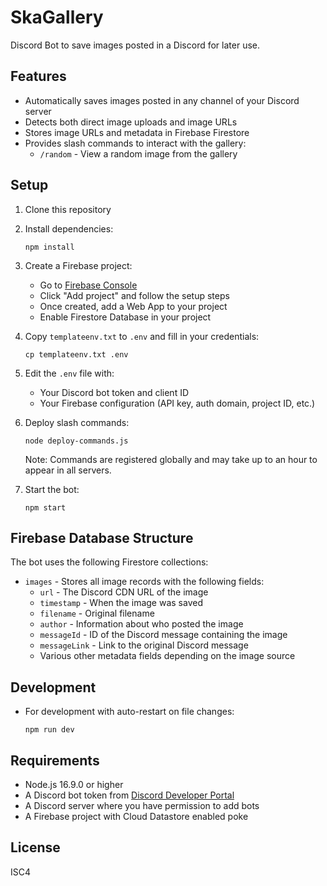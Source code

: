# SkaGallery
Discord Bot to save images posted in a Discord for later use.

## Features

- Automatically saves images posted in any channel of your Discord server
- Detects both direct image uploads and image URLs
- Stores image URLs and metadata in Firebase Firestore
- Provides slash commands to interact with the gallery:
  - `/random` - View a random image from the gallery

## Setup

1. Clone this repository
2. Install dependencies:
   ```
   npm install
   ```
3. Create a Firebase project:
   - Go to [Firebase Console](https://console.firebase.google.com/)
   - Click "Add project" and follow the setup steps
   - Once created, add a Web App to your project
   - Enable Firestore Database in your project

4. Copy `templateenv.txt` to `.env` and fill in your credentials:
   ```
   cp templateenv.txt .env
   ```
5. Edit the `.env` file with:
   - Your Discord bot token and client ID
   - Your Firebase configuration (API key, auth domain, project ID, etc.)

6. Deploy slash commands:
   ```
   node deploy-commands.js
   ```
   Note: Commands are registered globally and may take up to an hour to appear in all servers.

7. Start the bot:
   ```
   npm start
   ```

## Firebase Database Structure

The bot uses the following Firestore collections:

- `images` - Stores all image records with the following fields:
  - `url` - The Discord CDN URL of the image
  - `timestamp` - When the image was saved
  - `filename` - Original filename
  - `author` - Information about who posted the image
  - `messageId` - ID of the Discord message containing the image
  - `messageLink` - Link to the original Discord message
  - Various other metadata fields depending on the image source

## Development

- For development with auto-restart on file changes:
  ```
  npm run dev
  ```

## Requirements

- Node.js 16.9.0 or higher
- A Discord bot token from [Discord Developer Portal](https://discord.com/developers/applications)
- A Discord server where you have permission to add bots
- A Firebase project with Cloud Datastore enabled
poke
## License

ISC4
